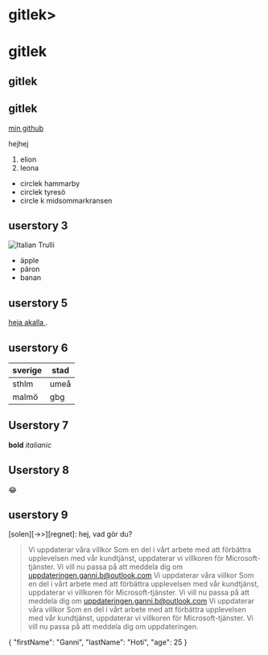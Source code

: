 # gitlek>

<H1>gitlek</H1>

## gitlek

<H2>gitlek</H2>

[min github](http://www.github.com/gannij)

<html>
<head>
hejhej
</head>
</html>

1. elion
2. leona

- circlek hammarby
- circlek tyresö
- circle k midsommarkransen

## userstory 3
<img src="http://3hus.se/wp-content/uploads/2017/01/3hus_logo_low.jpg" alt="Italian Trulli"/>

* äpple
* päron
* banan

## userstory 5
[heja akalla ](https://ortenrunt.se/akalla/).

## userstory 6
  | sverige      | stad |
| ----------- | ----------- |
| sthlm      | umeå       |
| malmö   | gbg        |


## Userstory 7
**bold**
*italianic*

## Userstory 8
:joy:

## userstory 9
   [solen][->>][regnet]: hej, vad gör du?

> Vi uppdaterar våra villkor
Som en del i vårt arbete med att förbättra upplevelsen med vår kundtjänst, uppdaterar vi villkoren för Microsoft-tjänster. Vi vill nu passa på att meddela dig om uppdateringen.ganni.b@outlook.com
Vi uppdaterar våra villkor
Som en del i vårt arbete med att förbättra upplevelsen med vår kundtjänst, uppdaterar vi villkoren för Microsoft-tjänster. Vi vill nu passa på att meddela dig om uppdateringen.ganni.b@outlook.com
Vi uppdaterar våra villkor
Som en del i vårt arbete med att förbättra upplevelsen med vår kundtjänst, uppdaterar vi villkoren för Microsoft-tjänster. Vi vill nu passa på att meddela dig om uppdateringen.

{
  "firstName": "Ganni",
  "lastName": "Hoti",
  "age": 25
}
